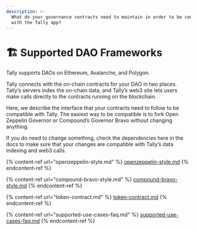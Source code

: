 ```yaml
---
description: >-
  What do your governance contracts need to maintain in order to be compatible
  with the Tally app?
---
```


# 🏗 Supported DAO Frameworks

Tally supports DAOs on Ethereum, Avalanche, and Polygon.

Tally connects with the on-chain contracts for your DAO in two places. Tally’s servers index the on-chain data, and Tally’s web3 site lets users make calls directly to the contracts running on the blockchain.&#x20;

Here, we describe the interface that your contracts need to follow to be compatible with Tally. The easiest way to be compatible is to fork Open Zeppelin Governor or Compound’s Governor Bravo without changing anything.&#x20;

If you do need to change something, check the dependencies here in the docs to make sure that your changes are compatible with Tally’s data indexing and web3 calls.

{% content-ref url="openzeppelin-style.md" %}
[openzeppelin-style.md](openzeppelin-style.md)
{% endcontent-ref %}

{% content-ref url="compound-bravo-style.md" %}
[compound-bravo-style.md](compound-bravo-style.md)
{% endcontent-ref %}

{% content-ref url="token-contract.md" %}
[token-contract.md](token-contract.md)
{% endcontent-ref %}

{% content-ref url="supported-use-cases-faq.md" %}
[supported-use-cases-faq.md](supported-use-cases-faq.md)
{% endcontent-ref %}
